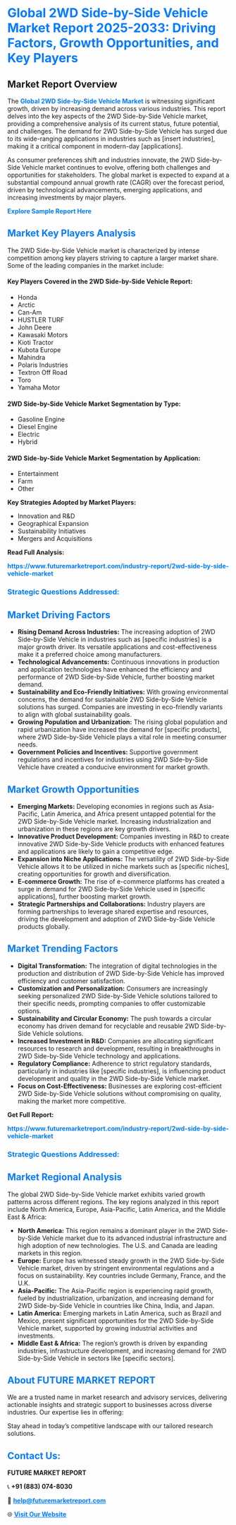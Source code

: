 <h1 style="color: #007BFF;">Global 2WD Side-by-Side Vehicle Market Report 2025-2033: Driving Factors, Growth Opportunities, and Key Players</h1>

<section id="overview">
<h2>Market Report Overview</h2>
<p>The <a href="https://www.futuremarketreport.com/industry-report/2wd-side-by-side-vehicle-market" style="color: #007BFF; text-decoration: none;"><strong>Global 2WD Side-by-Side Vehicle Market</strong></a> is witnessing significant growth, driven by increasing demand across various industries. This report delves into the key aspects of the 2WD Side-by-Side Vehicle market, providing a comprehensive analysis of its current status, future potential, and challenges. The demand for 2WD Side-by-Side Vehicle has surged due to its wide-ranging applications in industries such as [insert industries], making it a critical component in modern-day [applications].</p>
<p>As consumer preferences shift and industries innovate, the 2WD Side-by-Side Vehicle market continues to evolve, offering both challenges and opportunities for stakeholders. The global market is expected to expand at a substantial compound annual growth rate (CAGR) over the forecast period, driven by technological advancements, emerging applications, and increasing investments by major players.</p>
</section>

<section id="overview">
<p><a href="https://www.futuremarketreport.com/request-sample/reportId=48784" style="color: #007BFF; text-decoration: none;"><strong>Explore Sample Report Here</strong></a></p>
</section>

<section id="key-players">
<h2 style="color: #007BFF;">Market Key Players Analysis</h2>
<p>The 2WD Side-by-Side Vehicle market is characterized by intense competition among key players striving to capture a larger market share. Some of the leading companies in the market include:</p>
<h4>Key Players Covered in the 2WD Side-by-Side Vehicle Report:</h4>
<ul><li>Honda</li><li>Arctic</li><li>Can-Am</li><li>HUSTLER TURF</li><li>John Deere</li><li>Kawasaki Motors</li><li>Kioti Tractor</li><li>Kubota Europe</li><li>Mahindra</li><li>Polaris Industries</li><li>Textron Off Road</li><li>Toro</li><li>Yamaha Motor</li></ul>
<h4>2WD Side-by-Side Vehicle Market Segmentation by Type:</h4>
<ul><li>Gasoline Engine</li><li>Diesel Engine</li><li>Electric</li><li>Hybrid</li></ul>

<h4>2WD Side-by-Side Vehicle Market Segmentation by Application:</h4>
<ul><li>Entertainment</li><li>Farm</li><li>Other</li></ul>
<p><strong>Key Strategies Adopted by Market Players:</strong></p>
<ul>
<li>Innovation and R&D</li>
<li>Geographical Expansion</li>
<li>Sustainability Initiatives</li>
<li>Mergers and Acquisitions</li>
</ul>
</section>

<section>
<p><strong>Read Full Analysis: </strong></p><a href="https://www.futuremarketreport.com/industry-report/2wd-side-by-side-vehicle-market" style="color: #007BFF; text-decoration: none;"><strong>https://www.futuremarketreport.com/industry-report/2wd-side-by-side-vehicle-market</strong></a>
<h3 style="color: #007BFF;">Strategic Questions Addressed:</h3>
</section>

<section id="driving-factors">
<h2 style="color: #007BFF;">Market Driving Factors</h2>
<ul>
<li><strong>Rising Demand Across Industries:</strong> The increasing adoption of 2WD Side-by-Side Vehicle in industries such as [specific industries] is a major growth driver. Its versatile applications and cost-effectiveness make it a preferred choice among manufacturers.</li>
<li><strong>Technological Advancements:</strong> Continuous innovations in production and application technologies have enhanced the efficiency and performance of 2WD Side-by-Side Vehicle, further boosting market demand.</li>
<li><strong>Sustainability and Eco-Friendly Initiatives:</strong> With growing environmental concerns, the demand for sustainable 2WD Side-by-Side Vehicle solutions has surged. Companies are investing in eco-friendly variants to align with global sustainability goals.</li>
<li><strong>Growing Population and Urbanization:</strong> The rising global population and rapid urbanization have increased the demand for [specific products], where 2WD Side-by-Side Vehicle plays a vital role in meeting consumer needs.</li>
<li><strong>Government Policies and Incentives:</strong> Supportive government regulations and incentives for industries using 2WD Side-by-Side Vehicle have created a conducive environment for market growth.</li>
</ul>
</section>

<section id="growth-opportunities">
<h2 style="color: #007BFF;">Market Growth Opportunities</h2>
<ul>
<li><strong>Emerging Markets:</strong> Developing economies in regions such as Asia-Pacific, Latin America, and Africa present untapped potential for the 2WD Side-by-Side Vehicle market. Increasing industrialization and urbanization in these regions are key growth drivers.</li>
<li><strong>Innovative Product Development:</strong> Companies investing in R&D to create innovative 2WD Side-by-Side Vehicle products with enhanced features and applications are likely to gain a competitive edge.</li>
<li><strong>Expansion into Niche Applications:</strong> The versatility of 2WD Side-by-Side Vehicle allows it to be utilized in niche markets such as [specific niches], creating opportunities for growth and diversification.</li>
<li><strong>E-commerce Growth:</strong> The rise of e-commerce platforms has created a surge in demand for 2WD Side-by-Side Vehicle used in [specific applications], further boosting market growth.</li>
<li><strong>Strategic Partnerships and Collaborations:</strong> Industry players are forming partnerships to leverage shared expertise and resources, driving the development and adoption of 2WD Side-by-Side Vehicle products globally.</li>
</ul>
</section>

<section id="trending-factors">
<h2 style="color: #007BFF;">Market Trending Factors</h2>
<ul>
<li><strong>Digital Transformation:</strong> The integration of digital technologies in the production and distribution of 2WD Side-by-Side Vehicle has improved efficiency and customer satisfaction.</li>
<li><strong>Customization and Personalization:</strong> Consumers are increasingly seeking personalized 2WD Side-by-Side Vehicle solutions tailored to their specific needs, prompting companies to offer customizable options.</li>
<li><strong>Sustainability and Circular Economy:</strong> The push towards a circular economy has driven demand for recyclable and reusable 2WD Side-by-Side Vehicle solutions.</li>
<li><strong>Increased Investment in R&D:</strong> Companies are allocating significant resources to research and development, resulting in breakthroughs in 2WD Side-by-Side Vehicle technology and applications.</li>
<li><strong>Regulatory Compliance:</strong> Adherence to strict regulatory standards, particularly in industries like [specific industries], is influencing product development and quality in the 2WD Side-by-Side Vehicle market.</li>
<li><strong>Focus on Cost-Effectiveness:</strong> Businesses are exploring cost-efficient 2WD Side-by-Side Vehicle solutions without compromising on quality, making the market more competitive.</li>
</ul>
</section>

<section>
<p><strong>Get Full Report: </strong></p><a href="https://www.futuremarketreport.com/industry-report/2wd-side-by-side-vehicle-market" style="color: #007BFF; text-decoration: none;"><strong>https://www.futuremarketreport.com/industry-report/2wd-side-by-side-vehicle-market</strong></a>
<h3 style="color: #007BFF;">Strategic Questions Addressed:</h3>
</section>


<section id="regional-analysis">
<h2 style="color: #007BFF;">Market Regional Analysis</h2>
<p>The global 2WD Side-by-Side Vehicle market exhibits varied growth patterns across different regions. The key regions analyzed in this report include North America, Europe, Asia-Pacific, Latin America, and the Middle East & Africa:</p>
<ul>
<li><strong>North America:</strong> This region remains a dominant player in the 2WD Side-by-Side Vehicle market due to its advanced industrial infrastructure and high adoption of new technologies. The U.S. and Canada are leading markets in this region.</li>
<li><strong>Europe:</strong> Europe has witnessed steady growth in the 2WD Side-by-Side Vehicle market, driven by stringent environmental regulations and a focus on sustainability. Key countries include Germany, France, and the U.K.</li>
<li><strong>Asia-Pacific:</strong> The Asia-Pacific region is experiencing rapid growth, fueled by industrialization, urbanization, and increasing demand for 2WD Side-by-Side Vehicle in countries like China, India, and Japan.</li>
<li><strong>Latin America:</strong> Emerging markets in Latin America, such as Brazil and Mexico, present significant opportunities for the 2WD Side-by-Side Vehicle market, supported by growing industrial activities and investments.</li>
<li><strong>Middle East & Africa:</strong> The region’s growth is driven by expanding industries, infrastructure development, and increasing demand for 2WD Side-by-Side Vehicle in sectors like [specific sectors].</li>
</ul>
</section>

<footer>
<h2 style="color: #007BFF;">About FUTURE MARKET REPORT</h2>
<p>We are a trusted name in market research and advisory services, delivering actionable insights and strategic support to businesses across diverse industries. Our expertise lies in offering:</p>

<p>Stay ahead in today’s competitive landscape with our tailored research solutions.</p>

<h2 style="color: #007BFF;">Contact Us:</h2>
<p><strong>FUTURE MARKET REPORT</strong></p>
<p>📞 <strong>+91 (883) 074-8030</strong></p>
<p>📧 <strong><a href="mailto:help@futuremarketreport.com" style="color: #007BFF;">help@futuremarketreport.com</a></strong></p>
<p>🌐 <strong><a href="https://www.futuremarketreport.com/" style="color: #007BFF;">Visit Our Website</a></strong></p>
</footer>